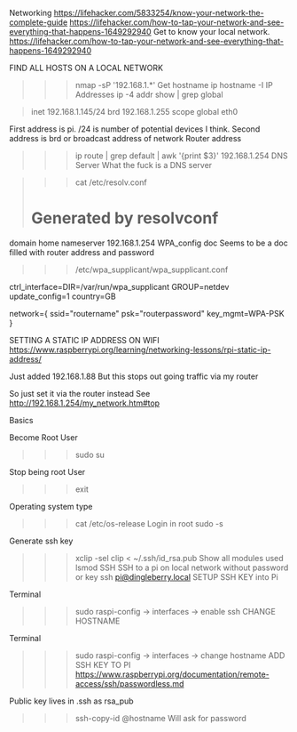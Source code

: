 Networking
https://lifehacker.com/5833254/know-your-network-the-complete-guide
https://lifehacker.com/how-to-tap-your-network-and-see-everything-that-happens-1649292940
Get to know your local network.
https://lifehacker.com/how-to-tap-your-network-and-see-everything-that-happens-1649292940

FIND ALL HOSTS ON A LOCAL NETWORK

>>>nmap -sP '192.168.1.*'
Get hostname ip
>>> hostname -I
IP Addresses
>>> ip -4 addr show | grep global

> inet 192.168.1.145/24 brd 192.168.1.255 scope global eth0

First address is pi. /24 is number of potential devices I think.
Second address is brd or broadcast address of network
Router address
>>>ip route | grep default | awk '{print $3}'
192.168.1.254
DNS Server
What the fuck is a DNS server

>>> cat /etc/resolv.conf
> # Generated by resolvconf
domain home
nameserver 192.168.1.254
WPA_config doc
Seems to be a doc filled with router address and password
>>>/etc/wpa_supplicant/wpa_supplicant.conf


ctrl_interface=DIR=/var/run/wpa_supplicant GROUP=netdev
update_config=1
country=GB

network={
        ssid="routername"
        psk="routerpassword"
        key_mgmt=WPA-PSK
}


SETTING A STATIC IP ADDRESS ON WIFI
https://www.raspberrypi.org/learning/networking-lessons/rpi-static-ip-address/

Just added 192.168.1.88
But this stops out going traffic via my router

So just set it via the router instead
See
http://192.168.1.254/my_network.htm#top

Basics

Become Root User
>>> sudo su

Stop being root User
>>> exit

Operating system type
>>>cat /etc/os-release
Login in root
>>> sudo -s

Generate ssh key  
>>> xclip -sel clip < ~/.ssh/id_rsa.pub
Show all modules used
>>> lsmod
SSH 
SSH to a pi on local network without password or key
>>> ssh pi@dingleberry.local
SETUP SSH KEY into Pi

Terminal 
>>> sudo raspi-config
    -> interfaces
    -> enable ssh
CHANGE HOSTNAME

Terminal 
>>> sudo raspi-config
-> interfaces
-> change hostname
ADD SSH KEY TO PI
https://www.raspberrypi.org/documentation/remote-access/ssh/passwordless.md

Public key lives in .ssh as rsa_pub
>>> ssh-copy-id <name>@hostname
Will ask for password







